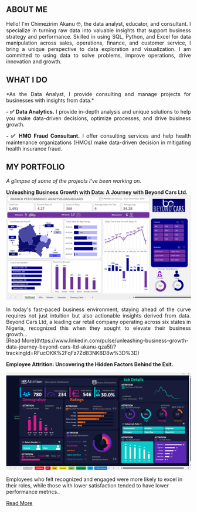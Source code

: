 <!--Section 1: Introduce your self-->
## ABOUT ME

<div style="text-align: justify;">
Hello! I'm Chimezirim Akanu 🤓, the data analyst, educator, and consultant. I specialize in turning raw data into valuable insights that support business strategy and performance. Skilled in using SQL, Python, and Excel for data manipulation across sales, operations, finance, and customer service, I bring a unique perspective to data exploration and visualization. I am committed to using data to solve problems, improve operations, drive innovation and growth.
</div>


<!--Mention your top/relevant skills here - core and soft skills-->
## WHAT I DO
<div style="text-align: justify;">
*As the Data Analyst, I provide consulting and manage projects for businesses with insights from data.*

**- ✅ Data Analytics.**
I provide in-depth analysis and unique solutions to help you make data-driven decisions, optimize processes, and drive business growth. 


**- ✅ HMO Fraud Consultant.**
I offer consulting services and help health maintenance organizations (HMOs) make data-driven decision in mitigating health insurance fraud.
</div>

<!--Section 2: List 3-4 key projects-->
## MY PORTFOLIO 

*A glimpse of some of the projects I've been working on.*

**Unleashing Business Growth with Data: A Journey with Beyond Cars Ltd.**
![image](assets/CarBranch_Dashboard.png)
<div style="text-align: justify;">
In today's fast-paced business environment, staying ahead of the curve requires not just intuition but also actionable insights derived from data. Beyond Cars Ltd, a leading car retail company operating across six states in Nigeria, recognized this when they sought to elevate their business growth...
</div>
[Read More](https://www.linkedin.com/pulse/unleashing-business-growth-data-journey-beyond-cars-ltd-akanu-qza5f/?trackingId=RFucOKK%2FqFz7Zd83NK8D8w%3D%3D)

**Employee Attrition: Uncovering the Hidden Factors Behind the Exit.**

![image](assets/HR_Attrition_img.png)

Employees who felt recognized and engaged were more likely to excel in their roles, while those with lower satisfaction tended to have lower performance metrics..

[Read More](https://www.linkedin.com/pulse/employee-attrition-uncovering-hidden-factors-behind-exit-akanu-fwfjf/?trackingId=8FKd3M4c8HMnV0xj13GLcA%3D%3D)
